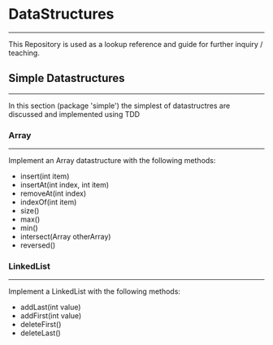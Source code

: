 # DataStructures
____________

This Repository is used as a lookup reference and guide for further inquiry / teaching.

## Simple Datastructures
________________________

In this section (package 'simple') the simplest of datastructres are discussed and
implemented using TDD

### Array
________

Implement an Array datastructure with the following methods:

- insert(int item)
- insertAt(int index, int item)
- removeAt(int index)
- indexOf(int item)
- size()
- max()
- min()
- intersect(Array otherArray)
- reversed()

### LinkedList
______________

Implement a LinkedList with the following methods:

- addLast(int value)
- addFirst(int value)
- deleteFirst()
- deleteLast()